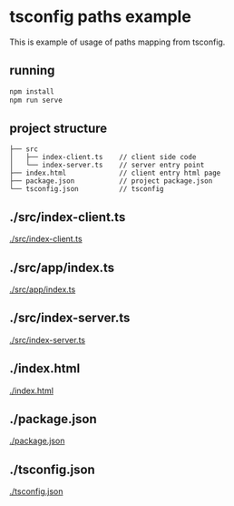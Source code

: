 # tsconfig paths example
This is example of usage of paths mapping from tsconfig.

## running
```bash
npm install
npm run serve
```

## project structure
```
├── src
│   ├── index-client.ts    // client side code
│   └── index-server.ts    // server entry point
├── index.html             // client entry html page
├── package.json           // project package.json
└── tsconfig.json          // tsconfig
```

## ./src/index-client.ts

[./src/index-client.ts](./src/index-client.ts ':include :type=code')

## ./src/app/index.ts

[./src/app/index.ts](./src/app/index.ts ':include :type=code')

## ./src/index-server.ts

[./src/index-server.ts](./src/index-server.ts ':include :type=code')

## ./index.html

[./index.html](./index.html ':include :type=code')

## ./package.json

[./package.json](./package.json ':include :type=code')

## ./tsconfig.json

[./tsconfig.json](./tsconfig.json ':include :type=code')
